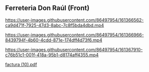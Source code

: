 ## Ferreteria Don Raúl (Front) 

https://user-images.githubusercontent.com/86497954/161366562-ca9d471f-7925-47d3-8abc-7c8f5bda4dbd.mp4



https://user-images.githubusercontent.com/86497954/161366966-8439794f-4b60-4cdd-871e-174dff4d73f6.mp4



https://user-images.githubusercontent.com/86497954/161367910-c76b51c1-001f-418a-95b1-d8174aff4355.mp4


[factura (10).pdf](https://github.com/veronicapava/Ferreteria/files/8401892/factura.10.pdf)


